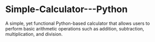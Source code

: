 # Simple-Calculator---Python
A simple, yet functional Python-based calculator that allows users to perform basic arithmetic operations such as addition, subtraction, multiplication, and division.

